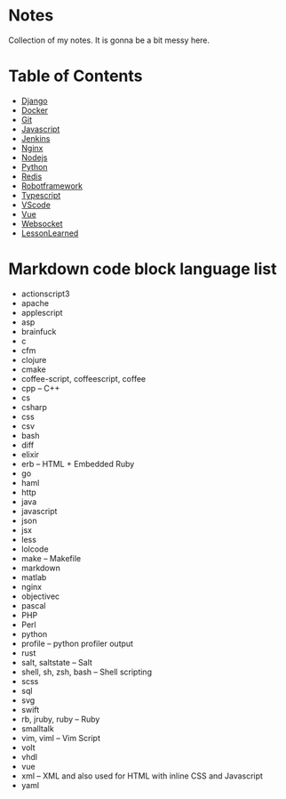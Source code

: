 # Notes
Collection of my notes.
It is gonna be a bit messy here.


# Table of Contents
- [Django](Django)
- [Docker](Docker)
- [Git](Git)
- [Javascript](Javascript)
- [Jenkins](Jenkins)
- [Nginx](Nginx)
- [Nodejs](Nodejs)
- [Python](Python)
- [Redis](Redis)
- [Robotframework](Robotframework)
- [Typescript](Typescript)
- [VScode](VScode)
- [Vue](Vue)
- [Websocket](Websocket)
- [LessonLearned](Lesson-learned)


# Markdown code block language list
- actionscript3
- apache
- applescript
- asp
- brainfuck
- c
- cfm
- clojure
- cmake
- coffee-script, coffeescript, coffee
- cpp – C++
- cs
- csharp
- css
- csv
- bash
- diff
- elixir
- erb – HTML + Embedded Ruby
- go
- haml
- http
- java
- javascript
- json
- jsx
- less
- lolcode
- make – Makefile
- markdown
- matlab
- nginx
- objectivec
- pascal
- PHP
- Perl
- python
- profile – python profiler output
- rust
- salt, saltstate – Salt
- shell, sh, zsh, bash – Shell scripting
- scss
- sql
- svg
- swift
- rb, jruby, ruby – Ruby
- smalltalk
- vim, viml – Vim Script
- volt
- vhdl
- vue
- xml – XML and also used for HTML with inline CSS and Javascript
- yaml